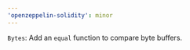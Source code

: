 ```yaml
---
'openzeppelin-solidity': minor
---
```


`Bytes`: Add an `equal` function to compare byte buffers.

